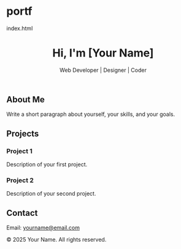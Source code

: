 # portf
index.html
<!DOCTYPE html>
<html lang="en">
<head>
  <meta charset="UTF-8" />
  <meta name="viewport" content="width=device-width, initial-scale=1.0" />
  <title>My Portfolio</title>
  <link rel="stylesheet" href="style.css" />
</head>
<body>
  <header>
    <h1>Hi, I'm [Your Name]</h1>
    <p>Web Developer | Designer | Coder</p>
  </header>

  <section id="about">
    <h2>About Me</h2>
    <p>Write a short paragraph about yourself, your skills, and your goals.</p>
  </section>

  <section id="projects">
    <h2>Projects</h2>
    <div class="project">
      <h3>Project 1</h3>
      <p>Description of your first project.</p>
    </div>
    <div class="project">
      <h3>Project 2</h3>
      <p>Description of your second project.</p>
    </div>
  </section>

  <section id="contact">
    <h2>Contact</h2>
    <p>Email: <a href="mailto:yourname@email.com">yourname@email.com</a></p>
  </section>

  <footer>
    <p>© 2025 Your Name. All rights reserved.</p>
  </footer>
</body>
</html>
